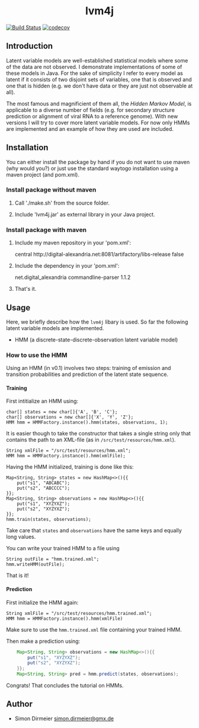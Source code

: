 <h1 align="center"> lvm4j </h1>

[![Build Status](https://travis-ci.org/rafstraumur/lvm4j.svg?branch=master)](https://travis-ci.org/rafstraumur/lvm4j.svg?branch=master)
[![codecov](https://codecov.io/gh/rafstraumur/lvm4j/branch/master/graph/badge.svg)](https://codecov.io/gh/rafstraumur/lvm4j)

## Introduction

Latent variable models are well-established statistical models where some of the data are not observed. I demonstrate implementations of some of these models in Java. For the sake of simplicity I refer to every model as latent if it consists of two disjoint sets of variables, one that is observed and one that is hidden (e.g. we don't have data or they are just not observable at all). 

The most famous and magnificient of them all, the <i>Hidden Markov Model</i>, is applicable to a diverse number of fields (e.g. for secondary structure prediction or alignment of viral RNA to a reference genome). With new versions I will try to cover more latent variable models. For now only HMMs are implemented and an example of how they are used are included.

## Installation
 
You can either install the package by hand if you do not want to use maven (why would you?) or just use the standard waytogo installation using a maven project (and pom.xml).

### Install package without maven

1. Call './make.sh' from the source folder.

2. Include 'lvm4j.jar' as external library in your Java project.

### Install package with maven

1. Include my maven repository in your 'pom.xml':
	
	<repositories>
    	<repository>
        	<id>central</id>
        	<url>http://digital-alexandria.net:8081/artifactory/libs-release</url>
        	<snapshots>
        	    <enabled>false</enabled>
        	</snapshots>
    	</repository>
	</repositories>

2. Include the dependency in your 'pom.xml':
	
 	<dependency>
	    <groupId>net.digital_alexandria</groupId>
	    <artifactId>commandline-parser</artifactId>
	    <version>1.1.2</version>
    </dependency>

3. That's it.

## Usage

Here, we briefly describe how the <code>lvm4j</code> libary is used. So far the following latent variable models are implemented.

* HMM (a discrete-state-discrete-observation latent variable model)

### How to use the HMM

Using an HMM (in v0.1) involves two steps: training of emission and transition probabilities and prediction of the latent state sequence.

#### Training

First intitialize an HMM using:

	char[] states = new char[]{'A', 'B', 'C'};
	char[] observations = new char[]{'X', 'Y', 'Z'};
	HMM hmm = HMMFactory.instance().hmm(states, observations, 1);

It is easier though to take the constructor that takes a single string only that contains the path to an XML-file (as in <code>/src/test/resources/hmm.xml</code>). 

	String xmlFile = "/src/test/resources/hmm.xml";
	HMM hmm = HMMFactory.instance().hmm(xmlFile);

Having the HMM initialized, training is done like this:

	Map<String, String> states = new HashMap<>(){{
		put("s1", "ABCABC");
		put("s2", "ABCCCC");
	}};
	Map<String, String> observations = new HashMap<>(){{
		put("s1", "XYZYXZ");
		put("s2", "XYZYXZ");
	}};
	hmm.train(states, observations);

Take care that <code>states</code> and <code>observations</code> have the same keys and equally long values.

You can write your trained HMM to a file using 

	String outFile = "hmm.trained.xml";
	hmm.writeHMM(outFile);

That is it! 

#### Prediction

First initialize the HMM again:

	String xmlFile = "/src/test/resources/hmm.trained.xml";
	HMM hmm = HMMFactory.instance().hmm(xmlFile)

Make sure to use the <code>hmm.trained.xml</code> file containing your trained HMM.

Then make a prediction using:

```java
	Map<String, String> observations = new HashMap<>(){{
		put("s1", "XYZYXZ");
		put("s2", "XYZYXZ");
	}};
	Map<String, String> pred = hmm.predict(states, observations);
```

Congrats! That concludes the tutorial on HMMs. 


## Author

* Simon Dirmeier <a href="mailto:simon.dirmeier@gmx.de">simon.dirmeier@gmx.de</a>